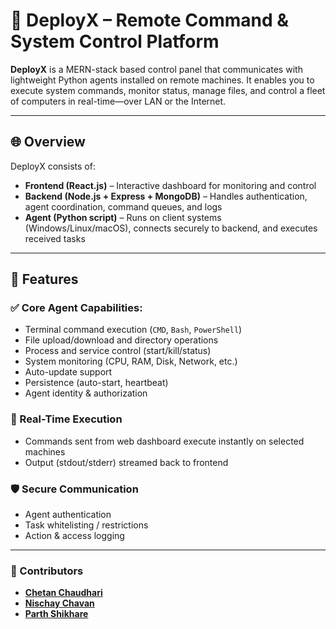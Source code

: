 # 🚀 DeployX – Remote Command & System Control Platform

**DeployX** is a MERN-stack based control panel that communicates with lightweight Python agents installed on remote machines. It enables you to execute system commands, monitor status, manage files, and control a fleet of computers in real-time—over LAN or the Internet.

---

## 🌐 Overview

DeployX consists of:
- **Frontend (React.js)** – Interactive dashboard for monitoring and control
- **Backend (Node.js + Express + MongoDB)** – Handles authentication, agent coordination, command queues, and logs
- **Agent (Python script)** – Runs on client systems (Windows/Linux/macOS), connects securely to backend, and executes received tasks

---

## 🔧 Features

### ✅ Core Agent Capabilities:
- Terminal command execution (`CMD`, `Bash`, `PowerShell`)
- File upload/download and directory operations
- Process and service control (start/kill/status)
- System monitoring (CPU, RAM, Disk, Network, etc.)
- Auto-update support
- Persistence (auto-start, heartbeat)
- Agent identity & authorization

### 📡 Real-Time Execution
- Commands sent from web dashboard execute instantly on selected machines
- Output (stdout/stderr) streamed back to frontend

### 🛡️ Secure Communication
- Agent authentication
- Task whitelisting / restrictions
- Action & access logging

---

### 👥 Contributors

- [**Chetan Chaudhari**](https://github.com/Ai-Chetan)
- [**Nischay Chavan**](https://github.com/Nischay-loq)
- [**Parth Shikhare**](https://github.com/ParthShikhare19)